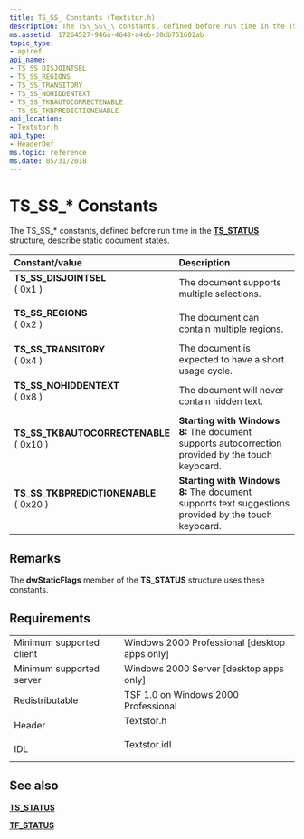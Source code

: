 ```yaml
---
title: TS_SS_ Constants (Textstor.h)
description: The TS\_SS\_\ constants, defined before run time in the TS\_STATUS structure, describe static document states.
ms.assetid: 17264527-946a-4648-a4eb-30db751602ab
topic_type:
- apiref
api_name:
- TS_SS_DISJOINTSEL
- TS_SS_REGIONS
- TS_SS_TRANSITORY
- TS_SS_NOHIDDENTEXT
- TS_SS_TKBAUTOCORRECTENABLE
- TS_SS_TKBPREDICTIONENABLE
api_location:
- Textstor.h
api_type:
- HeaderDef
ms.topic: reference
ms.date: 05/31/2018
---
```


# TS\_SS\_\* Constants

The TS\_SS\_\* constants, defined before run time in the [**TS\_STATUS**](/windows/desktop/api/Textstor/ns-textstor-ts_status) structure, describe static document states.



| Constant/value                                                                                                                                                                                                                                                      | Description                                                                                                    |
|:--------------------------------------------------------------------------------------------------------------------------------------------------------------------------------------------------------------------------------------------------------------------|:---------------------------------------------------------------------------------------------------------------|
| <span id="TS_SS_DISJOINTSEL"></span><span id="ts_ss_disjointsel"></span><dl> <dt>**TS\_SS\_DISJOINTSEL**</dt> <dt>( 0x1 )</dt> </dl>                             | The document supports multiple selections.<br/>                                                          |
| <span id="TS_SS_REGIONS"></span><span id="ts_ss_regions"></span><dl> <dt>**TS\_SS\_REGIONS**</dt> <dt>( 0x2 )</dt> </dl>                                         | The document can contain multiple regions.<br/>                                                          |
| <span id="TS_SS_TRANSITORY"></span><span id="ts_ss_transitory"></span><dl> <dt>**TS\_SS\_TRANSITORY**</dt> <dt>( 0x4 )</dt> </dl>                                | The document is expected to have a short usage cycle.<br/>                                               |
| <span id="TS_SS_NOHIDDENTEXT"></span><span id="ts_ss_nohiddentext"></span><dl> <dt>**TS\_SS\_NOHIDDENTEXT**</dt> <dt>( 0x8 )</dt> </dl>                          | The document will never contain hidden text.<br/>                                                        |
| <span id="TS_SS_TKBAUTOCORRECTENABLE"></span><span id="ts_ss_tkbautocorrectenable"></span><dl> <dt>**TS\_SS\_TKBAUTOCORRECTENABLE**</dt> <dt>( 0x10 )</dt> </dl> | **Starting with Windows 8:** The document supports autocorrection provided by the touch keyboard.<br/>   |
| <span id="TS_SS_TKBPREDICTIONENABLE"></span><span id="ts_ss_tkbpredictionenable"></span><dl> <dt>**TS\_SS\_TKBPREDICTIONENABLE**</dt> <dt>( 0x20 )</dt> </dl>    | **Starting with Windows 8:** The document supports text suggestions provided by the touch keyboard.<br/> |



## Remarks

The **dwStaticFlags** member of the **TS\_STATUS** structure uses these constants.

## Requirements



|                                     |                                                                                         |
|-------------------------------------|-----------------------------------------------------------------------------------------|
| Minimum supported client<br/> | Windows 2000 Professional \[desktop apps only\]<br/>                              |
| Minimum supported server<br/> | Windows 2000 Server \[desktop apps only\]<br/>                                    |
| Redistributable<br/>          | TSF 1.0 on Windows 2000 Professional<br/>                                         |
| Header<br/>                   | <dl> <dt>Textstor.h</dt> </dl>   |
| IDL<br/>                      | <dl> <dt>Textstor.idl</dt> </dl> |



## See also

<dl> <dt>

[**TS\_STATUS**](/windows/desktop/api/Textstor/ns-textstor-ts_status)
</dt> <dt>

[**TF\_STATUS**](https://msdn.microsoft.com/en-us/library/ms629192(v=VS.85).aspx)
</dt> </dl>

 

 





